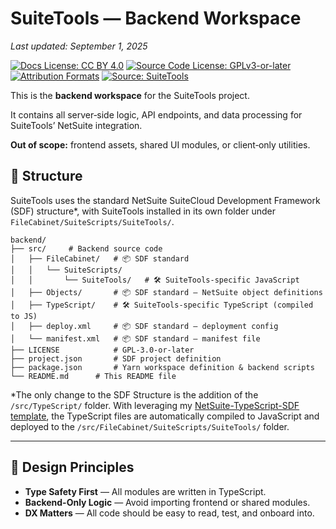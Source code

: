 # SuiteTools — Backend Workspace

_Last updated: September 1, 2025_

<!-- License badges: keep in sync with LICENSE, LICENSE-DOCS.md and ATTRIBUTION.md -->
[![Docs License: CC BY 4.0](https://img.shields.io/badge/Docs%20License-CC%20BY%204.0-lightgrey.svg)](../LICENSE-DOCS.md) [![Source Code License: GPLv3-or-later](https://img.shields.io/badge/Source%20Code-GPLv3--or--later-yellow.svg)](../LICENSE)
[![Attribution Formats](https://img.shields.io/badge/Attribution%20Formats-Markdown%20%26%20Plain%20Text-blue)](../ATTRIBUTION.md) [![Source: SuiteTools](https://img.shields.io/badge/Source-SuiteTools-green)](https://github.com/mattplant/SuiteTools/)

This is the **backend workspace** for the SuiteTools project.


It contains all server‑side logic, API endpoints, and data processing for SuiteTools’ NetSuite integration.

**Out of scope:** frontend assets, shared UI modules, or client‑only utilities.

## 🧱 Structure

SuiteTools uses the standard NetSuite SuiteCloud Development Framework (SDF) structure*, with SuiteTools installed in its own folder under `FileCabinet/SuiteScripts/SuiteTools/`.

```plaintext
backend/
├── src/     # Backend source code
│   ├── FileCabinet/   # 📦 SDF standard
│   │   └── SuiteScripts/
│   │       └── SuiteTools/   # 🛠 SuiteTools-specific JavaScript
│   ├── Objects/       # 📦 SDF standard — NetSuite object definitions
│   ├── TypeScript/    # 🛠 SuiteTools-specific TypeScript (compiled to JS)
│   ├── deploy.xml     # 📦 SDF standard — deployment config
│   └── manifest.xml   # 📦 SDF standard — manifest file
├── LICENSE            # GPL-3.0-or-later
├── project.json       # SDF project definition
├── package.json       # Yarn workspace definition & backend scripts
└── README.md      # This README file
```

*The only change to the SDF Structure is the addition of the `/src/TypeScript/` folder.  With leveraging my [NetSuite-TypeScript-SDF template](https://github.com/mattplant/NetSuite-TypeScript-SDF), the TypeScript files are automatically compiled to JavaScript and deployed to the `/src/FileCabinet/SuiteScripts/SuiteTools/` folder.

---

## 🎯 Design Principles

- **Type Safety First** — All modules are written in TypeScript.
- **Backend-Only Logic** — Avoid importing frontend or shared modules.
- **DX Matters** — All code should be easy to read, test, and onboard into.
